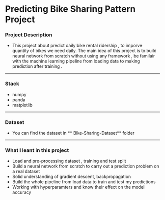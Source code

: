 # Predicting Bike Sharing Pattern Project

### Project Description 

- This project about predict daily bike rental ridership , to imporve quantity of bikes we need daily. The main idea of this project is to build neural network from scratch without using any framework , be familair with the machine learning pipeline from loading data to making prediction after training . 

---

### Stack
  
- numpy
- panda 
- matplotlib

---

### Dataset

- You can find the dataset in ** Bike-Sharing-Dataset** folder

---

### What I leant in this project 

- Load and pre-processing dataset , training and test split 
- Build a neural network from scratch to carry out a prediction problem on a real dataset
- Solid understanding of gradient descent, backpropagation
- Build the whole pipeline from load data to train and test my predictions 
- Working with hyperparamters and know their effect on the model accuracy 


